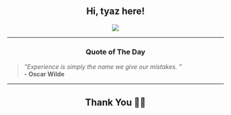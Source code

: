 <h2 align="center"> Hi, tyaz here!</h2>

<p align="center">
<a href="https://github.com/tyazx" alt="github streak"><img src="https://dvst-streak.herokuapp.com/?user=tyazx&theme=tokyonight&fire=DD472C"></a>
</p>

<hr>
<h3 align="center">Quote of The Day</h3>
<p align="center">
<blockquote>
<i>"Experience is simply the name we give our mistakes. "</i>
<br>
<b>- Oscar Wilde</b>
</blockquote>
</p>


<hr>
<h2 align="center">Thank You 🙏🏼</h2>
